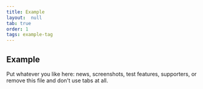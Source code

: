 ```yaml
---
title: Example
layout:  null
tab: true
order: 1
tags: example-tag
---
```


## Example

Put whatever you like here: news, screenshots, test features, supporters, or remove this file and don't use tabs at all.